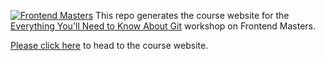 [![Frontend Masters](https://static.frontendmasters.com/assets/brand/logos/full.png)][fem]
This repo generates the course website for the [Everything You'll Need to Know About Git][course] workshop on Frontend Masters.

[Please click here][website] to head to the course website.

[fem]: https://www.frontendmasters.com
[website]: https://theprimeagen.github.io/fem-git/
[course]: https://frontendmasters.com/workshops/git/
